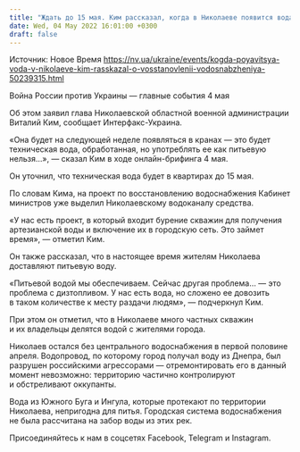 ```yaml
---
title: "Ждать до 15 мая. Ким рассказал, когда в Николаеве появится вода в кранах"
date: Wed, 04 May 2022 16:01:00 +0300
draft: false
---
```

Источник: Новое Время https://nv.ua/ukraine/events/kogda-poyavitsya-voda-v-nikolaeve-kim-rasskazal-o-vosstanovlenii-vodosnabzheniya-50239315.html


Война России против Украины — главные события 4 мая

Об этом заявил глава Николаевской областной военной администрации Виталий Ким, сообщает Интерфакс-Украина.

«Она будет на следующей неделе появляться в кранах — это будет техническая вода, обработанная, но употреблять ее как питьевую нельзя…», — сказал Ким в ходе онлайн-брифинга 4 мая.

Он уточнил, что техническая вода будет в квартирах до 15 мая.

По словам Кима, на проект по восстановлению водоснабжения Кабинет министров уже выделил Николаевскому водоканалу средства.

«У нас есть проект, в который входит бурение скважин для получения артезианской воды и включение их в городскую сеть. Это займет время», — отметил Ким.

Он также рассказал, что в настоящее время жителям Николаева доставляют питьевую воду.

«Питьевой водой мы обеспечиваем. Сейчас другая проблема… — это проблема с дизтопливом. У нас есть вода, но сложено ее довозить в таком количестве к месту раздачи людям», — подчеркнул Ким.

При этом он отметил, что в Николаеве много частных скважин и их владельцы делятся водой с жителями города.

Николаев остался без центрального водоснабжения в первой половине апреля. Водопровод, по которому город получал воду из Днепра, был разрушен российскими агрессорами — отремонтировать его в данный момент невозможно: территорию частично контролируют и обстреливают оккупанты.

Вода из Южного Буга и Ингула, которые протекают по территории Николаева, непригодна для питья. Городская система водоснабжения не была рассчитана на забор воды из этих рек.

Присоединяйтесь к нам в соцсетях Facebook, Telegram и Instagram.
